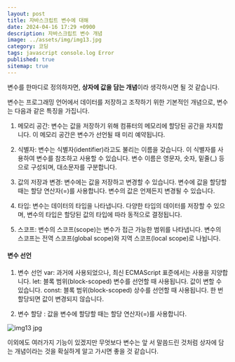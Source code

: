```yaml
---
layout: post
title: 자바스크립트 변수에 대해
date: 2024-04-16 17:29 +0900
description: 자바스크립트 변수 개념
image: ../assets/img/img13.jpg
category: 코딩
tags: javascript console.log Error
published: true
sitemap: true
---
```


변수를 한마디로 정의하자면,
<strong>상자에 값을 담는 개념</strong>이라 생각하시면 될 것 같습니다.

변수는 프로그래밍 언어에서 데이터를 저장하고 조작하기 위한 기본적인 개념으로, 변수는 다음과 같은 특징을 가집니다.

1. 메모리 공간: 변수는 값을 저장하기 위해 컴퓨터의 메모리에 할당된 공간을 차지합니다. 이 메모리 공간은 변수가 선언될 때 미리 예약됩니다.

2. 식별자: 변수는 식별자(identifier)라고도 불리는 이름을 갖습니다. 이 식별자를 사용하여 변수를 참조하고 사용할 수 있습니다. 변수 이름은 영문자, 숫자, 밑줄(_) 등으로 구성되며, 대소문자를 구분합니다.

3. 값의 저장과 변경: 변수에는 값을 저장하고 변경할 수 있습니다. 변수에 값을 할당할 때는 할당 연산자(=)를 사용합니다. 변수의 값은 언제든지 변경될 수 있습니다.

4. 타입: 변수는 데이터의 타입을 나타냅니다. 다양한 타입의 데이터를 저장할 수 있으며, 변수의 타입은 할당된 값의 타입에 따라 동적으로 결정됩니다.

5. 스코프: 변수의 스코프(scope)는 변수가 접근 가능한 범위를 나타냅니다. 변수의 스코프는 전역 스코프(global scope)와 지역 스코프(local scope)로 나뉩니다.


#### 변수 선언

1. 변수 선언
var: 과거에 사용되었으나, 최신 ECMAScript 표준에서는 사용을 지양합니다.
let: 블록 범위(block-scoped) 변수를 선언할 때 사용됩니다. 값이 변할 수 있습니다.
const: 블록 범위(block-scoped) 상수를 선언할 때 사용됩니다. 한 번 할당되면 값이 변경되지 않습니다.

2. 변수 할당
: 값을 변수에 할당할 때는 할당 연산자(=)를 사용합니다.

![img13 jpg](https://github.com/webweaver420/webweaver420.github.io/assets/166381564/e17dd45e-abb8-4c19-a5fb-44f95f8ded69)

이외에도 여러가지 기능이 있겠지만 무엇보다 변수는 앞 서 말씀드린 것처럼 상자에 담는 개념이라는 것을 확실하게 알고 가시면 좋을 것 같습니다.













